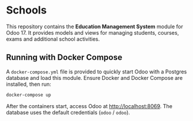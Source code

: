 # Schools

This repository contains the **Education Management System** module for Odoo 17. It provides models and views for managing students, courses, exams and additional school activities.

## Running with Docker Compose

A `docker-compose.yml` file is provided to quickly start Odoo with a Postgres database and load this module. Ensure Docker and Docker Compose are installed, then run:

```bash
docker-compose up
```

After the containers start, access Odoo at [http://localhost:8069](http://localhost:8069). The database uses the default credentials (`odoo` / `odoo`).
